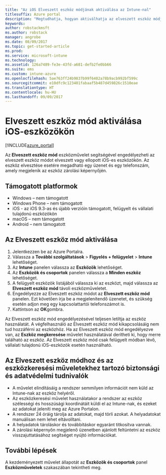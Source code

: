 ```yaml
---
title: "Az iOS Elveszett eszköz módjának aktiválása az Intune-nal"
titlesuffix: Azure portal
description: "Megtudhatja, hogyan aktiválhatja az elveszett eszköz módját az elveszett vagy ellopott iOS-eszközökön az Intune használatával.”"
keywords: 
author: robstackmsft
ms.author: robstack
manager: angrobe
ms.date: 08/09/2017
ms.topic: get-started-article
ms.prod: 
ms.service: microsoft-intune
ms.technology: 
ms.assetid: 126a7489-fe3e-43fd-a681-defb2fe0bb66
ms.suite: ems
ms.custom: intune-azure
ms.openlocfilehash: 5ae763ff24b9837b99f6402a78b9acb992bf599c
ms.sourcegitcommit: e10dfc9c123401fabaaf5b487d459826c1510eae
ms.translationtype: HT
ms.contentlocale: hu-HU
ms.lasthandoff: 09/09/2017
---
```

# <a name="activate-lost-mode-on-ios-devices"></a>Elveszett eszköz mód aktiválása iOS-eszközökön


[!INCLUDE[azure_portal](./includes/azure_portal.md)]

Az **Elveszett eszköz mód** eszközművelet segítségével engedélyezheti az elveszett eszköz módot elveszett vagy ellopott iOS-es eszközökön. Az eszköz elvesztése esetére megadható egy üzenet és egy telefonszám, amely megjelenik az eszköz zárolási képernyőjén.

## <a name="supported-platforms"></a>Támogatott platformok

- Windows – nem támogatott
- Windows Phone – nem támogatott
- iOS - az iOS 9.3-as és újabb verzióin támogatott, felügyelt és vállalati tulajdonú eszközökön
- macOS – nem támogatott
- Android – nem támogatott

## <a name="how-to-activate-lost-mode"></a>Az Elveszett eszköz mód aktiválása

1. Jelentkezzen be az Azure Portalra.
2. Válassza a **További szolgáltatások** > **Figyelés + felügyelet** > **Intune** lehetőséget.
3. Az **Intune** panelen válassza az **Eszközök** lehetőséget.
4. Az **Eszközök és csoportok** panelen válassza a **Minden eszköz** lehetőséget.
5. A felügyelt eszközök listájából válassza ki az eszközt, majd válassza az **Elveszett eszköz mód** távoli eszközműveletet.
6. Engedélyezze az Elveszett eszköz módot az **Elveszett eszköz mód** panelen. Ezt követően írja be a megjelenítendő üzenetet, és szükség esetén adjon meg egy kapcsolattartói telefonszámot is.
7. Kattintson az **OK**gombra.

Az Elveszett eszköz mód engedélyezésével teljesen letiltja az eszköz használatát. A végfelhasználó az Elveszett eszköz mód kikapcsolásáig nem tud hozzáférni az eszközhöz. Ha az Elveszett eszköz mód engedélyezve van, az **Eszköz megkeresése** művelet használatával derítheti ki, hogy merre található az eszköz.
Az Elveszett eszköz mód csak felügyelt módban lévő, vállalati tulajdonú iOS-eszközök esetén használható.

## <a name="security-and-privacy-information-for-the-lost-mode-and-locate-device-actions"></a>Az Elveszett eszköz módhoz és az eszközkeresési műveletekhez tartozó biztonsági és adatvédelmi tudnivalók
- A művelet elindításáig a rendszer semmilyen információt nem küld az Intune-nak az eszköz helyéről.
- Az eszközkeresési művelet használatakor a rendszer az eszköz szélességi és hosszúsági koordinátáit küldi el az Intune-nak, és ezeket az adatokat jeleníti meg az Azure Portalon.
- A rendszer 24 óráig tárolja az adatokat, majd törli azokat. A helyadatokat manuálisan nem lehet eltávolítani.
- A helyadatok tároláskor és továbbításkor egyaránt titkosítva vannak.
- A zárolási képernyőn megjelenő üzenetben ajánlott feltüntetni az eszköz visszajuttatásához segítséget nyújtó információkat.

## <a name="next-steps"></a>További lépések

A kezdeményezett művelet állapotát az **Eszközök és csoportok** panel **Eszközműveletek** szakaszában tekintheti meg.

